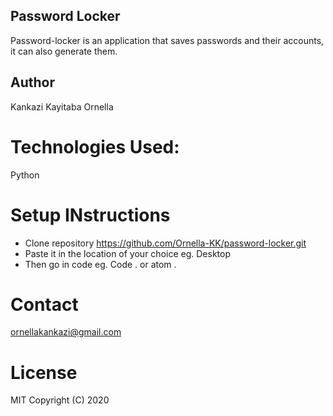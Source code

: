 ## Password Locker
Password-locker is an application that saves passwords and their accounts, it can also generate them.
## Author
Kankazi Kayitaba Ornella
# Technologies Used:
Python
# Setup INstructions
* Clone repository https://github.com/Ornella-KK/password-locker.git
* Paste it in the location of your choice eg. Desktop
* Then go in code eg. Code . or atom .
# Contact
ornellakankazi@gmail.com
# License 
MIT
Copyright (C) 2020


